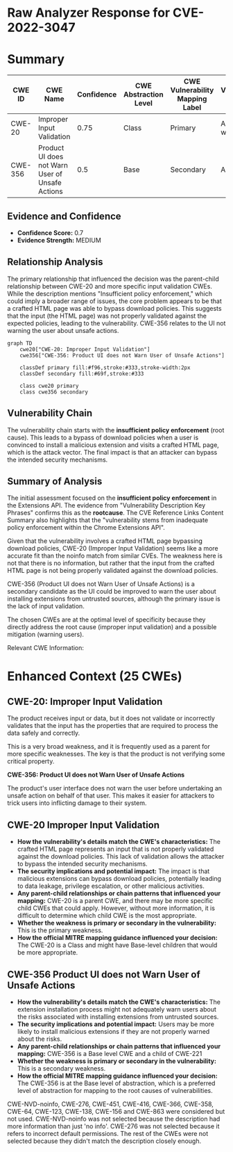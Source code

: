 # Raw Analyzer Response for CVE-2022-3047

# Summary
| CWE ID | CWE Name | Confidence | CWE Abstraction Level | CWE Vulnerability Mapping Label | CWE-Vulnerability Mapping Notes |
|---|---|---|---|---|---|
| CWE-20 | Improper Input Validation | 0.75 | Class | Primary | Allowed-with-Review |
| CWE-356 | Product UI does not Warn User of Unsafe Actions | 0.5 | Base | Secondary | Allowed |

## Evidence and Confidence

*   **Confidence Score:** 0.7
*   **Evidence Strength:** MEDIUM

## Relationship Analysis
The primary relationship that influenced the decision was the parent-child relationship between CWE-20 and more specific input validation CWEs. While the description mentions "Insufficient policy enforcement," which could imply a broader range of issues, the core problem appears to be that a crafted HTML page was able to bypass download policies. This suggests that the input (the HTML page) was not properly validated against the expected policies, leading to the vulnerability.
CWE-356 relates to the UI not warning the user about unsafe actions.

```mermaid
graph TD
    cwe20["CWE-20: Improper Input Validation"]
    cwe356["CWE-356: Product UI does not Warn User of Unsafe Actions"]
    
    classDef primary fill:#f96,stroke:#333,stroke-width:2px
    classDef secondary fill:#69f,stroke:#333
    
    class cwe20 primary
    class cwe356 secondary
```

## Vulnerability Chain
The vulnerability chain starts with the **insufficient policy enforcement** (root cause). This leads to a bypass of download policies when a user is convinced to install a malicious extension and visits a crafted HTML page, which is the attack vector. The final impact is that an attacker can bypass the intended security mechanisms.

## Summary of Analysis
The initial assessment focused on the **insufficient policy enforcement** in the Extensions API. The evidence from "Vulnerability Description Key Phrases" confirms this as the **rootcause**. The CVE Reference Links Content Summary also highlights that the "vulnerability stems from inadequate policy enforcement within the Chrome Extensions API".

Given that the vulnerability involves a crafted HTML page bypassing download policies, CWE-20 (Improper Input Validation) seems like a more accurate fit than the noinfo match from similar CVEs. The weakness here is not that there is no information, but rather that the input from the crafted HTML page is not being properly validated against the download policies.

CWE-356 (Product UI does not Warn User of Unsafe Actions) is a secondary candidate as the UI could be improved to warn the user about installing extensions from untrusted sources, although the primary issue is the lack of input validation.

The chosen CWEs are at the optimal level of specificity because they directly address the root cause (improper input validation) and a possible mitigation (warning users).

Relevant CWE Information:

# Enhanced Context (25 CWEs)

## CWE-20: Improper Input Validation

The product receives input or data, but it does not validate or incorrectly validates that the input has the properties that are required to process the data safely and correctly.

This is a very broad weakness, and it is frequently used as a parent for more specific weaknesses. The key is that the product is not verifying some critical property.

**CWE-356: Product UI does not Warn User of Unsafe Actions**

The product's user interface does not warn the user before undertaking an unsafe action on behalf of that user. This makes it easier for attackers to trick users into inflicting damage to their system.

## CWE-20 Improper Input Validation
*   **How the vulnerability's details match the CWE's characteristics:** The crafted HTML page represents an input that is not properly validated against the download policies. This lack of validation allows the attacker to bypass the intended security mechanisms.
*   **The security implications and potential impact:** The impact is that malicious extensions can bypass download policies, potentially leading to data leakage, privilege escalation, or other malicious activities.
*   **Any parent-child relationships or chain patterns that influenced your mapping:** CWE-20 is a parent CWE, and there may be more specific child CWEs that could apply. However, without more information, it is difficult to determine which child CWE is the most appropriate.
*   **Whether the weakness is primary or secondary in the vulnerability:** This is the primary weakness.
*   **How the official MITRE mapping guidance influenced your decision:** The CWE-20 is a Class and might have Base-level children that would be more appropriate.

## CWE-356 Product UI does not Warn User of Unsafe Actions
*   **How the vulnerability's details match the CWE's characteristics:** The extension installation process might not adequately warn users about the risks associated with installing extensions from untrusted sources.
*   **The security implications and potential impact:** Users may be more likely to install malicious extensions if they are not properly warned about the risks.
*   **Any parent-child relationships or chain patterns that influenced your mapping:** CWE-356 is a Base level CWE and a child of CWE-221
*   **Whether the weakness is primary or secondary in the vulnerability:** This is a secondary weakness.
*   **How the official MITRE mapping guidance influenced your decision:** The CWE-356 is at the Base level of abstraction, which is a preferred level of abstraction for mapping to the root causes of vulnerabilities.

CWE-NVD-noinfo, CWE-276, CWE-451, CWE-416, CWE-366, CWE-358, CWE-64, CWE-123, CWE-138, CWE-156 and CWE-863 were considered but not used. CWE-NVD-noinfo was not selected because the description had more information than just 'no info'. CWE-276 was not selected because it refers to incorrect default permissions. The rest of the CWEs were not selected because they didn't match the description closely enough.